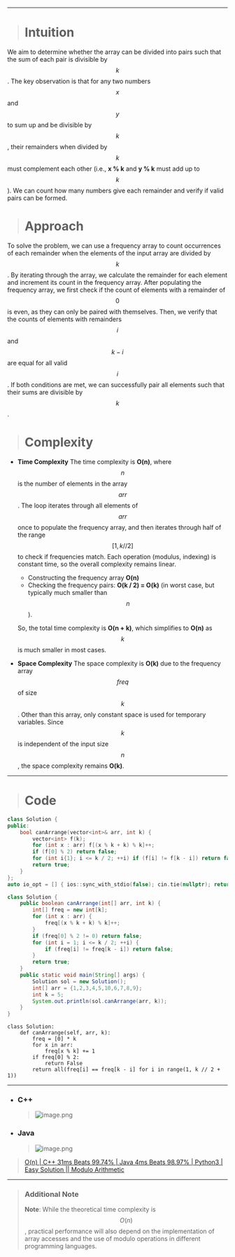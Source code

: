 #
---
> # Intuition
We aim to determine whether the array can be divided into pairs such that the sum of each pair is divisible by $$k$$. The key observation is that for any two numbers $$x$$ and $$y$$ to sum up and be divisible by $$k$$, their remainders when divided by $$k$$ must complement each other (i.e., **x % k** and **y % k** must add up to $$k$$). We can count how many numbers give each remainder and verify if valid pairs can be formed.

> # Approach
To solve the problem, we can use a frequency array to count occurrences of each remainder when the elements of the input array are divided by $$k$$. By iterating through the array, we calculate the remainder for each element and increment its count in the frequency array. After populating the frequency array, we first check if the count of elements with a remainder of $$0$$ is even, as they can only be paired with themselves. Then, we verify that the counts of elements with remainders $$i$$ and $$k-i$$ are equal for all valid $$i$$. If both conditions are met, we can successfully pair all elements such that their sums are divisible by $$k$$.

> # Complexity
- **Time Complexity** The time complexity is **O(n)**, where $$n$$ is the number of elements in the array $$arr$$. The loop iterates through all elements of $$arr$$ once to populate the frequency array, and then iterates through half of the range $$[1, k // 2]$$ to check if frequencies match. Each operation (modulus, indexing) is constant time, so the overall complexity remains linear.
  - Constructing the frequency array **O(n)**
  - Checking the frequency pairs: **O(k / 2) = O(k)** (in worst case, but typically much smaller than $$n$$).
  
  So, the total time complexity is **O(n + k)**, which simplifies to **O(n)** as $$k$$ is much smaller in most cases.

- **Space Complexity** The space complexity is **O(k)** due to the frequency array $$freq$$ of size $$k$$. Other than this array, only constant space is used for temporary variables. Since $$k$$ is independent of the input size $$n$$, the space complexity remains **O(k)**.

---
> # Code
```cpp []
class Solution {
public:
    bool canArrange(vector<int>& arr, int k) {
        vector<int> f(k);
        for (int x : arr) f[(x % k + k) % k]++;
        if (f[0] % 2) return false;
        for (int i{1}; i <= k / 2; ++i) if (f[i] != f[k - i]) return false;
        return true;
    }
};
auto io_opt = [] { ios::sync_with_stdio(false); cin.tie(nullptr); return 0; }();
```
```java []
class Solution {
    public boolean canArrange(int[] arr, int k) {
        int[] freq = new int[k];
        for (int x : arr) {
            freq[(x % k + k) % k]++;
        }
        if (freq[0] % 2 != 0) return false;
        for (int i = 1; i <= k / 2; ++i) {
            if (freq[i] != freq[k - i]) return false;
        }
        return true;
    }
    public static void main(String[] args) {
        Solution sol = new Solution();
        int[] arr = {1,2,3,4,5,10,6,7,8,9};
        int k = 5;
        System.out.println(sol.canArrange(arr, k)); 
    }
}
```
```python3 []
class Solution:
    def canArrange(self, arr, k):
        freq = [0] * k
        for x in arr:
            freq[x % k] += 1
        if freq[0] % 2:
            return False
        return all(freq[i] == freq[k - i] for i in range(1, k // 2 + 1))
```
---
- ### C++
   >  ![image.png](https://assets.leetcode.com/users/images/aa70a02f-0a24-4acf-9a13-156c0eb0ee86_1727750724.778693.png)
- ### Java 
   >  ![image.png](https://assets.leetcode.com/users/images/29a4dfa0-8c66-4809-882f-1e20ca835e89_1727750492.720897.png)

> [O(n) | C++ 31ms Beats 99.74% | Java 4ms Beats 98.97% | Python3 | Easy Solution || Modulo Arithmetic](https://leetcode.com/problems/check-if-array-pairs-are-divisible-by-k/description/?envType=daily-question&envId=2024-10-01)

---

> ### Additional Note
> **Note**: While the theoretical time complexity is $$O(n)$$, practical performance will also depend on the implementation of array accesses and the use of modulo operations in different programming languages.
